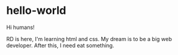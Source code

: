 # hello-world

Hi humans!

RD is here, I'm learning html and css. My dream is to be a big web developer.
After this, I need eat something.
